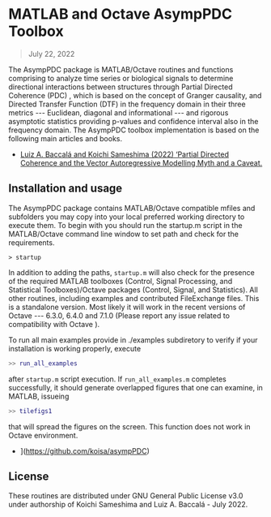 # MATLAB and Octave AsympPDC Toolbox

> July 22, 2022

The AsympPDC package is MATLAB/Octave routines and functions comprising to analyze time series or biological signals to determine directional interactions between structures through Partial Directed Coherence (PDC) , which is based on the concept of Granger causality, and Directed Transfer Function (DTF) in the frequency domain in their three metrics --- Euclidean, diagonal and informational --- and rigorous asymptotic statistics providing p-values and confidence interval also in the frequency domain. The AsympPDC toolbox implementation is based on the following main articles and books.

* [Luiz A. Baccalá and Koichi Sameshima (2022) ‘Partial Directed Coherence and the Vector Autoregressive Modelling Myth and
  a Caveat. ](https://www.frontiersin.org/articles/10.3389/fnetp.2022.845327)

## Installation and usage

The AsympPDC package contains MATLAB/Octave compatible mfiles and subfolders you may copy into your local preferred working directory to execute them. To begin with you should run the startup.m script in the MATLAB/Octave command line window to set path and check for the requirements.

`> startup`

In addition to adding the paths, `startup.m` will also check for the presence of the required MATLAB toolboxes (Control, Signal Processing, and Statistical Toolboxes)/Octave packages (Control, Signal, and Statistics). All other routines, including examples and contributed FileExchange files. This is a standalone version. Most likely it will work in the recent versions of Octave --- 6.3.0, 6.4.0 and 7.1.0 (Please report any issue related to compatibility with Octave ).

To run all main examples provide in ./examples subdiretory to verify if your installation is working properly, execute

```matlab
>> run_all_examples
```

after `startup.m` script execution. If `run_all_examples.m` completes successfully, it should generate overlapped figures that one can examine, in MATLAB, issueing

```matlab
>> tilefigs1
```

that will spread the figures on the screen. This function does not work in Octave environment.

* ](https://github.com/koisa/asympPDC)

## License

These routines are distributed under GNU General Public License v3.0 under
authorship of Koichi Sameshima and Luiz A. Baccalá - July 2022.
